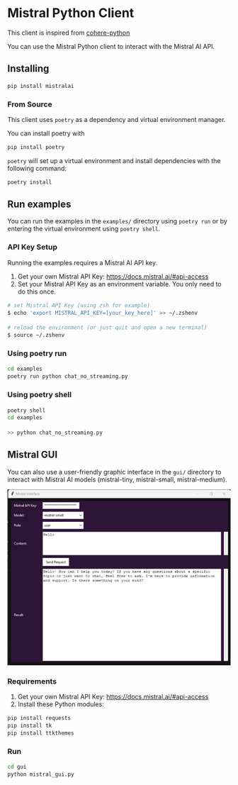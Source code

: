 # Mistral Python Client

This client is inspired from [cohere-python](https://github.com/cohere-ai/cohere-python)

You can use the Mistral Python client to interact with the Mistral AI API.

## Installing

```bash
pip install mistralai
```

### From Source

This client uses `poetry` as a dependency and virtual environment manager.

You can install poetry with

```bash
pip install poetry
```

`poetry` will set up a virtual environment and install dependencies with the following command:

```bash
poetry install
```

## Run examples

You can run the examples in the `examples/` directory using `poetry run` or by entering the virtual environment using `poetry shell`.

### API Key Setup

Running the examples requires a Mistral AI API key.

1. Get your own Mistral API Key: <https://docs.mistral.ai/#api-access>
2. Set your Mistral API Key as an environment variable. You only need to do this once.

```bash
# set Mistral API Key (using zsh for example)
$ echo 'export MISTRAL_API_KEY=[your_key_here]' >> ~/.zshenv

# reload the environment (or just quit and open a new terminal)
$ source ~/.zshenv
```

### Using poetry run

```bash
cd examples
poetry run python chat_no_streaming.py
```

### Using poetry shell

```bash
poetry shell
cd examples

>> python chat_no_streaming.py
```

## Mistral GUI

You can also use a user-friendly graphic interface in the `gui/` directory to interact with Mistral AI models (mistral-tiny, mistral-small, mistral-medium).

![mistral ui](mistralgui.png)

### Requirements

1. Get your own Mistral API Key: <https://docs.mistral.ai/#api-access>
2. Install these Python modules:
```bash
pip install requests
pip install tk
pip install ttkthemes
```

### Run

```bash
cd gui
python mistral_gui.py
```
